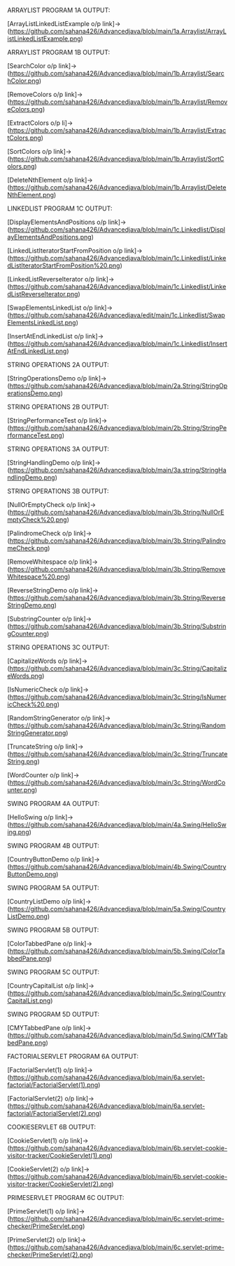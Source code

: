 ARRAYLIST PROGRAM 1A OUTPUT:
  
[ArrayListLinkedListExample o/p link]->(https://github.com/sahana426/Advancedjava/blob/main/1a.Arraylist/ArrayListLinkedListExample.png)

ARRAYLIST PROGRAM 1B OUTPUT:

[SearchColor o/p link]->(https://github.com/sahana426/Advancedjava/blob/main/1b.Arraylist/SearchColor.png)

[RemoveColors o/p link]->(https://github.com/sahana426/Advancedjava/blob/main/1b.Arraylist/RemoveColors.png)

[ExtractColors o/p li]->(https://github.com/sahana426/Advancedjava/blob/main/1b.Arraylist/ExtractColors.png)

[SortColors o/p link]->(https://github.com/sahana426/Advancedjava/blob/main/1b.Arraylist/SortColors.png)

[DeleteNthElement o/p link]->(https://github.com/sahana426/Advancedjava/blob/main/1b.Arraylist/DeleteNthElement.png)

LINKEDLIST PROGRAM 1C OUTPUT:

[DisplayElementsAndPositions o/p link]->(https://github.com/sahana426/Advancedjava/blob/main/1c.Linkedlist/DisplayElementsAndPositions.png)

[LinkedListIteratorStartFromPosition o/p link]->(https://github.com/sahana426/Advancedjava/blob/main/1c.Linkedlist/LinkedListIteratorStartFromPosition%20.png)

[LinkedListReverseIterator o/p link]->(https://github.com/sahana426/Advancedjava/blob/main/1c.Linkedlist/LinkedListReverseIterator.png)

[SwapElementsLinkedList o/p link]->(https://github.com/sahana426/Advancedjava/edit/main/1c.Linkedlist/SwapElementsLinkedList.png)

[InsertAtEndLinkedList o/p link]->(https://github.com/sahana426/Advancedjava/blob/main/1c.Linkedlist/InsertAtEndLinkedList.png)


STRING OPERATIONS 2A OUTPUT:

[StringOperationsDemo o/p link]->(https://github.com/sahana426/Advancedjava/blob/main/2a.String/StringOperationsDemo.png)

STRING OPERATIONS 2B OUTPUT:

[StringPerformanceTest o/p link]->(https://github.com/sahana426/Advancedjava/blob/main/2b.String/StringPerformanceTest.png)

STRING OPERATIONS 3A OUTPUT:

[StringHandlingDemo o/p link]->(https://github.com/sahana426/Advancedjava/blob/main/3a.string/StringHandlingDemo.png)

STRING OPERATIONS 3B OUTPUT:

[NullOrEmptyCheck o/p link]->(https://github.com/sahana426/Advancedjava/blob/main/3b.String/NullOrEmptyCheck%20.png)

[PalindromeCheck o/p link]->(https://github.com/sahana426/Advancedjava/blob/main/3b.String/PalindromeCheck.png)

[RemoveWhitespace o/p link]->(https://github.com/sahana426/Advancedjava/blob/main/3b.String/RemoveWhitespace%20.png)

[ReverseStringDemo o/p link]->(https://github.com/sahana426/Advancedjava/blob/main/3b.String/ReverseStringDemo.png)

[SubstringCounter o/p link]->(https://github.com/sahana426/Advancedjava/blob/main/3b.String/SubstringCounter.png)

STRING OPERATIONS 3C OUTPUT:

[CapitalizeWords o/p link]->(https://github.com/sahana426/Advancedjava/blob/main/3c.String/CapitalizeWords.png)

[IsNumericCheck o/p link]->(https://github.com/sahana426/Advancedjava/blob/main/3c.String/IsNumericCheck%20.png)

[RandomStringGenerator o/p link]->(https://github.com/sahana426/Advancedjava/blob/main/3c.String/RandomStringGenerator.png)

[TruncateString o/p link]->(https://github.com/sahana426/Advancedjava/blob/main/3c.String/TruncateString.png)

[WordCounter o/p link]->(https://github.com/sahana426/Advancedjava/blob/main/3c.String/WordCounter.png)

SWING PROGRAM 4A OUTPUT:

[HelloSwing o/p link]->(https://github.com/sahana426/Advancedjava/blob/main/4a.Swing/HelloSwing.png)

SWING PROGRAM 4B OUTPUT:

[CountryButtonDemo o/p link]->(https://github.com/sahana426/Advancedjava/blob/main/4b.Swing/CountryButtonDemo.png)

SWING PROGRAM 5A OUTPUT:

[CountryListDemo o/p link]->(https://github.com/sahana426/Advancedjava/blob/main/5a.Swing/CountryListDemo.png)

SWING PROGRAM 5B OUTPUT:

[ColorTabbedPane o/p link]->(https://github.com/sahana426/Advancedjava/blob/main/5b.Swing/ColorTabbedPane.png)

SWING PROGRAM 5C OUTPUT:

[CountryCapitalList o/p link]->(https://github.com/sahana426/Advancedjava/blob/main/5c.Swing/CountryCapitalList.png)

SWING PROGRAM 5D OUTPUT:

[CMYTabbedPane o/p link]->(https://github.com/sahana426/Advancedjava/blob/main/5d.Swing/CMYTabbedPane.png)

FACTORIALSERVLET PROGRAM 6A OUTPUT:

[FactorialServlet(1) o/p link]->(https://github.com/sahana426/Advancedjava/blob/main/6a.servlet-factorial/FactorialServlet(1).png)

[FactorialServlet(2) o/p link]->(https://github.com/sahana426/Advancedjava/blob/main/6a.servlet-factorial/FactorialServlet(2).png)

COOKIESERVLET 6B OUTPUT:

[CookieServlet(1) o/p link]->(https://github.com/sahana426/Advancedjava/blob/main/6b.servlet-cookie-visitor-tracker/CookieServlet(1).png)

[CookieServlet(2) o/p link]->(https://github.com/sahana426/Advancedjava/blob/main/6b.servlet-cookie-visitor-tracker/CookieServlet(2).png)

PRIMESERVLET PROGRAM 6C OUTPUT:

[PrimeServlet(1) o/p link]->(https://github.com/sahana426/Advancedjava/blob/main/6c.servlet-prime-checker/PrimeServlet.png)

[PrimeServlet(2) o/p link]->(https://github.com/sahana426/Advancedjava/blob/main/6c.servlet-prime-checker/PrimeServlet(2).png)


















